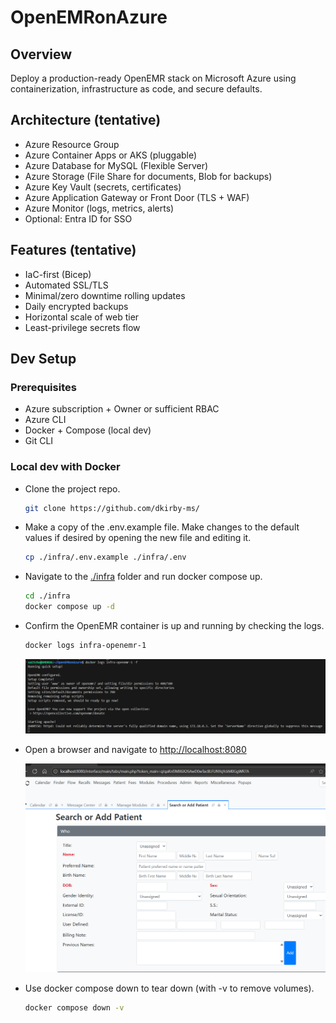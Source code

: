 # OpenEMRonAzure

## Overview
Deploy a production-ready OpenEMR stack on Microsoft Azure using containerization, infrastructure as code, and secure defaults.

## Architecture (tentative)
- Azure Resource Group
- Azure Container Apps or AKS (pluggable)
- Azure Database for MySQL (Flexible Server)
- Azure Storage (File Share for documents, Blob for backups)
- Azure Key Vault (secrets, certificates)
- Azure Application Gateway or Front Door (TLS + WAF)
- Azure Monitor (logs, metrics, alerts)
- Optional: Entra ID for SSO

## Features (tentative)
- IaC-first (Bicep)
- Automated SSL/TLS
- Minimal/zero downtime rolling updates
- Daily encrypted backups
- Horizontal scale of web tier
- Least-privilege secrets flow

## Dev Setup

### Prerequisites
- Azure subscription + Owner or sufficient RBAC
- Azure CLI
- Docker + Compose (local dev)
- Git CLI

### Local dev with Docker

- Clone the project repo.

    ```sh
    git clone https://github.com/dkirby-ms/
    ```

- Make a copy of the .env.example file. Make changes to the default values if desired by opening the new file and editing it.

    ```sh
    cp ./infra/.env.example ./infra/.env
    ```

- Navigate to the [./infra](infra) folder and run docker compose up.

    ```sh
    cd ./infra
    docker compose up -d
    ```
- Confirm the OpenEMR container is up and running by checking the logs.

    ```sh
    docker logs infra-openemr-1
    ```

    ![alt text](./docs/img/image.png)

- Open a browser and navigate to [http://localhost:8080](http://localhost:8080)

    ![alt text](./docs/img/image-1.png)

- Use docker compose down to tear down (with -v to remove volumes).

    ```sh
    docker compose down -v
    ```